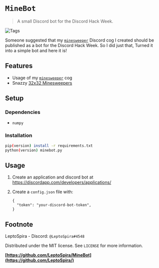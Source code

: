 # `MineBot`
> A small Discord bot for the Discord Hack Week.

![Tags][tag-image]

Someone suggested that my [`minesweeper`](https://github.com/LeptoSpira/minesweeper) Discord cog I created should be published as a bot for the Discord Hack Week. So I did just that, Turned it into a simple bot and here it is!

<!-- ![Header Image](header-image.png) -->

## Features
- Usage of my [`minesweeper`](https://github.com/LeptoSpira/minesweeper) cog
- Snazzy [32x32 Minesweepers][example-output]

## Setup
### Dependencies
- `numpy`

### Installation
```bash
pip(version) install -r requirements.txt
python(version) minebot.py
```

## Usage
1. Create an application and discord bot at https://discordapp.com/developers/applications/
1. Create a `config.json` file with:

    ```
    {
      "token": "your-discord-bot-token",
    }
    ```


## Footnote
LeptoSpira - Discord: `@LeptoSpira#4548`

Distributed under the MIT license. See `LICENSE` for more information.

**[https://github.com/LeptoSpira/MineBot](https://github.com/LeptoSpira/)**

<!-- Markdown link & img dfn's -->
[tag-image]: https://img.shields.io/github/license/LeptoSpira/MineBot.svg
[example-output]: https://camo.githubusercontent.com/2701c6ebe637823fb85841d2f6ce49eaccb38d15/68747470733a2f2f63646e2e646973636f72646170702e636f6d2f6174746163686d656e74732f3436313932363839303331323330323539342f3538323733303938333037343239393930342f756e6b6e6f776e2e706e67
